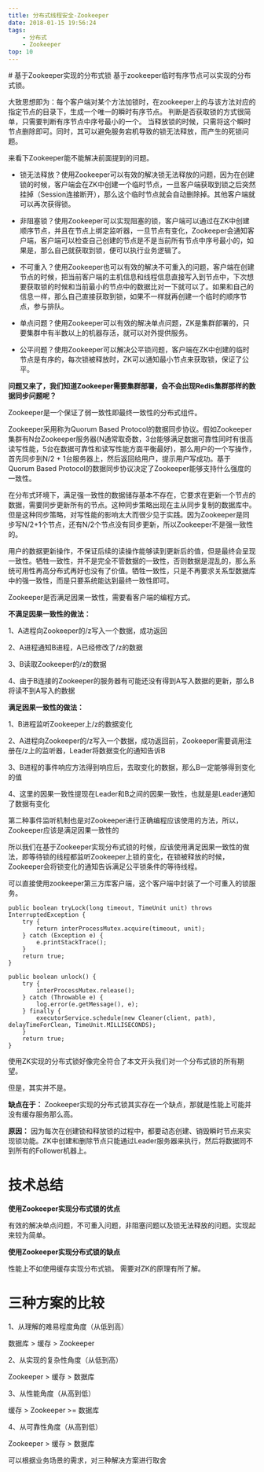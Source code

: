 ```yaml
---
title: 分布式线程安全-Zookeeper
date: 2018-01-15 19:56:24
tags: 
    - 分布式
    - Zookeeper
top: 10
---
```

<meta name="referrer" content="no-referrer" />
# 基于Zookeeper实现的分布式锁
基于zookeeper临时有序节点可以实现的分布式锁。

大致思想即为：每个客户端对某个方法加锁时，在zookeeper上的与该方法对应的指定节点的目录下，生成一个唯一的瞬时有序节点。 判断是否获取锁的方式很简单，只需要判断有序节点中序号最小的一个。 当释放锁的时候，只需将这个瞬时节点删除即可。同时，其可以避免服务宕机导致的锁无法释放，而产生的死锁问题。

来看下Zookeeper能不能解决前面提到的问题。

- 锁无法释放？使用Zookeeper可以有效的解决锁无法释放的问题，因为在创建锁的时候，客户端会在ZK中创建一个临时节点，一旦客户端获取到锁之后突然挂掉（Session连接断开），那么这个临时节点就会自动删除掉。其他客户端就可以再次获得锁。

- 非阻塞锁？使用Zookeeper可以实现阻塞的锁，客户端可以通过在ZK中创建顺序节点，并且在节点上绑定监听器，一旦节点有变化，Zookeeper会通知客户端，客户端可以检查自己创建的节点是不是当前所有节点中序号最小的，如果是，那么自己就获取到锁，便可以执行业务逻辑了。

- 不可重入？使用Zookeeper也可以有效的解决不可重入的问题，客户端在创建节点的时候，把当前客户端的主机信息和线程信息直接写入到节点中，下次想要获取锁的时候和当前最小的节点中的数据比对一下就可以了。如果和自己的信息一样，那么自己直接获取到锁，如果不一样就再创建一个临时的顺序节点，参与排队。

- 单点问题？使用Zookeeper可以有效的解决单点问题，ZK是集群部署的，只要集群中有半数以上的机器存活，就可以对外提供服务。

- 公平问题？使用Zookeeper可以解决公平锁问题，客户端在ZK中创建的临时节点是有序的，每次锁被释放时，ZK可以通知最小节点来获取锁，保证了公平。


**问题又来了，我们知道Zookeeper需要集群部署，会不会出现Redis集群那样的数据同步问题呢？**

Zookeeper是一个保证了弱一致性即最终一致性的分布式组件。

Zookeeper采用称为Quorum Based Protocol的数据同步协议。假如Zookeeper集群有N台Zookeeper服务器(N通常取奇数，3台能够满足数据可靠性同时有很高读写性能，5台在数据可靠性和读写性能方面平衡最好)，那么用户的一个写操作，首先同步到N/2 + 1台服务器上，然后返回给用户，提示用户写成功。基于Quorum Based Protocol的数据同步协议决定了Zookeeper能够支持什么强度的一致性。

在分布式环境下，满足强一致性的数据储存基本不存在，它要求在更新一个节点的数据，需要同步更新所有的节点。这种同步策略出现在主从同步复制的数据库中。但是这种同步策略，对写性能的影响太大而很少见于实践。因为Zookeeper是同步写N/2+1个节点，还有N/2个节点没有同步更新，所以Zookeeper不是强一致性的。

用户的数据更新操作，不保证后续的读操作能够读到更新后的值，但是最终会呈现一致性。牺牲一致性，并不是完全不管数据的一致性，否则数据是混乱的，那么系统可用性再高分布式再好也没有了价值。牺牲一致性，只是不再要求关系型数据库中的强一致性，而是只要系统能达到最终一致性即可。

Zookeeper是否满足因果一致性，需要看客户端的编程方式。

**不满足因果一致性的做法：**

1、A进程向Zookeeper的/z写入一个数据，成功返回

2、A进程通知B进程，A已经修改了/z的数据

3、B读取Zookeeper的/z的数据

4、由于B连接的Zookeeper的服务器有可能还没有得到A写入数据的更新，那么B将读不到A写入的数据

**满足因果一致性的做法：**

1、B进程监听Zookeeper上/z的数据变化

2、A进程向Zookeeper的/z写入一个数据，成功返回前，Zookeeper需要调用注册在/z上的监听器，Leader将数据变化的通知告诉B

3、B进程的事件响应方法得到响应后，去取变化的数据，那么B一定能够得到变化的值

4、这里的因果一致性提现在Leader和B之间的因果一致性，也就是是Leader通知了数据有变化


第二种事件监听机制也是对Zookeeper进行正确编程应该使用的方法，所以，Zookeeper应该是满足因果一致性的

所以我们在基于Zookeeper实现分布式锁的时候，应该使用满足因果一致性的做法，即等待锁的线程都监听Zookeeper上锁的变化，在锁被释放的时候，Zookeeper会将锁变化的通知告诉满足公平锁条件的等待线程。

可以直接使用zookeeper第三方库客户端，这个客户端中封装了一个可重入的锁服务。


```
public boolean tryLock(long timeout, TimeUnit unit) throws InterruptedException {    
    try {        
        return interProcessMutex.acquire(timeout, unit);    
    } catch (Exception e) {        
        e.printStackTrace();    
    }    
    return true; 
} 
 
public boolean unlock() {    
    try {        
        interProcessMutex.release();    
    } catch (Throwable e) {        
        log.error(e.getMessage(), e);    
    } finally {        
        executorService.schedule(new Cleaner(client, path), delayTimeForClean, TimeUnit.MILLISECONDS);    
    }    
    return true; 
}
```
使用ZK实现的分布式锁好像完全符合了本文开头我们对一个分布式锁的所有期望。

但是，其实并不是。

**缺点在于：** Zookeeper实现的分布式锁其实存在一个缺点，那就是性能上可能并没有缓存服务那么高。

**原因：** 因为每次在创建锁和释放锁的过程中，都要动态创建、销毁瞬时节点来实现锁功能。ZK中创建和删除节点只能通过Leader服务器来执行，然后将数据同不到所有的Follower机器上。

# 技术总结

**使用Zookeeper实现分布式锁的优点**

有效的解决单点问题，不可重入问题，非阻塞问题以及锁无法释放的问题。实现起来较为简单。

**使用Zookeeper实现分布式锁的缺点**

性能上不如使用缓存实现分布式锁。 需要对ZK的原理有所了解。

# 三种方案的比较
1、从理解的难易程度角度（从低到高）

数据库 > 缓存 > Zookeeper

2、从实现的复杂性角度（从低到高）

Zookeeper > 缓存 > 数据库

3、从性能角度（从高到低）

缓存 > Zookeeper >= 数据库

4、从可靠性角度（从高到低）

Zookeeper > 缓存 > 数据库

可以根据业务场景的需求，对三种解决方案进行取舍